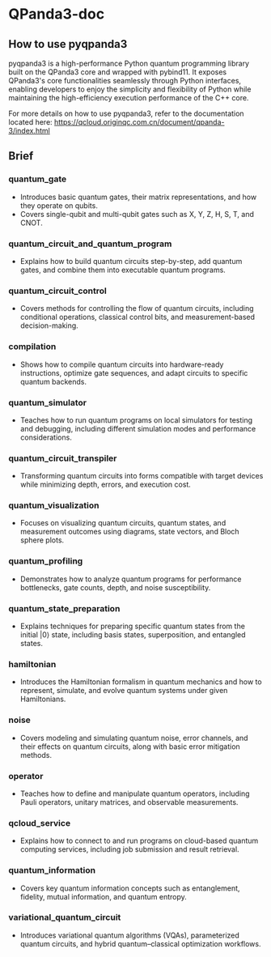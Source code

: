 # QPanda3-doc

## How to use pyqpanda3
pyqpanda3 is a high-performance Python quantum programming library built on the QPanda3 core and wrapped with pybind11.
It exposes QPanda3's core functionalities seamlessly through Python interfaces, enabling developers to enjoy the simplicity and flexibility of Python while maintaining the high-efficiency execution performance of the C++ core.

For more details on how to use pyqpanda3, refer to the documentation located here:
<https://qcloud.originqc.com.cn/document/qpanda-3/index.html>


## Brief
### quantum_gate
- Introduces basic quantum gates, their matrix representations, and how they operate on qubits.
- Covers single-qubit and multi-qubit gates such as X, Y, Z, H, S, T, and CNOT.

### quantum_circuit_and_quantum_program
- Explains how to build quantum circuits step-by-step, add quantum gates, and combine them into executable quantum programs.

### quantum_circuit_control
- Covers methods for controlling the flow of quantum circuits, including conditional operations, classical control bits, and measurement-based decision-making.

### compilation
- Shows how to compile quantum circuits into hardware-ready instructions, optimize gate sequences, and adapt circuits to specific quantum backends.

### quantum_simulator
- Teaches how to run quantum programs on local simulators for testing and debugging, including different simulation modes and performance considerations.

### quantum_circuit_transpiler
- Transforming quantum circuits into forms compatible with target devices while minimizing depth, errors, and execution cost.

### quantum_visualization
- Focuses on visualizing quantum circuits, quantum states, and measurement outcomes using diagrams, state vectors, and Bloch sphere plots.

### quantum_profiling
- Demonstrates how to analyze quantum programs for performance bottlenecks, gate counts, depth, and noise susceptibility.

### quantum_state_preparation
- Explains techniques for preparing specific quantum states from the initial |0⟩ state, including basis states, superposition, and entangled states.

### hamiltonian
- Introduces the Hamiltonian formalism in quantum mechanics and how to represent, simulate, and evolve quantum systems under given Hamiltonians.

### noise
- Covers modeling and simulating quantum noise, error channels, and their effects on quantum circuits, along with basic error mitigation methods.

### operator
- Teaches how to define and manipulate quantum operators, including Pauli operators, unitary matrices, and observable measurements.

### qcloud_service
- Explains how to connect to and run programs on cloud-based quantum computing services, including job submission and result retrieval.

### quantum_information
- Covers key quantum information concepts such as entanglement, fidelity, mutual information, and quantum entropy.

### variational_quantum_circuit
- Introduces variational quantum algorithms (VQAs), parameterized quantum circuits, and hybrid quantum–classical optimization workflows.